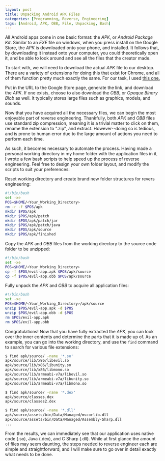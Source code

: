 ```yaml
---
layout: post
title: Unpacking Android APK Files
categories: [Programming, Reverse, Engineering]
tags: [Android, APK, OBB, File, Unpacking, Bash]
---
```


  All Android apps come in one basic format: the *APK*, or *Android Package Kit*. Similar to an *EXE* file on windows, when you press install on the Google Store, the *APK* is downloaded onto your phone, and installed. It follows that, by downloading it instead onto your computer, you could theoretically open it, and be able to look around and see all the files that the creator made.

 To start with, we will need to download the actual *APK* file to our desktop. There are a variety of extensions for doing this that exist for Chrome, and all of them function pretty much exactly the same. For our task, I used [this one.](https://chrome.google.com/webstore/detail/apk-downloader/idkigghdjmipnppaeahkpcoaiphjdccm?hl=en) 

 Put in the URL to the Google Store page, generate the link, and download the *APK*. If one exists, choose to also download the *OBB*, or *Opaque Binary Blob*  as well. It typically stores large files such as graphics, models, and sounds.

 Now that you have acquired all the necessary files, we can begin the most enjoyable part of reverse engineering. Thankfully, both *APK* and *OBB* files use standard zip compression, meaning it is a trivial matter to click on them, rename the extension to ".zip", and extract. However--doing so is tedious, and is prone to human error due to the large amount of actions you need to perform each time. 

 As such, it becomes necessary to automate the process. Having made a personal working directory in my home folder with the application files in it, I wrote a few bash scripts to help speed up the process of reverse engineering. Feel free to design your own folder layout, and modify the scripts to suit your preferences:

 Reset working directory and create brand new folder structures for revers engineering:
```bash
#!/bin/bash
set -xe
POS=$HOME/<Your_Working_Directory>
rm -r -f $POS/apk
mkdir $POS/apk
mkdir $POS/apk/patch
mkdir $POS/apk/patch/jar
mkdir $POS/apk/patch/java
mkdir $POS/apk/source
mkdir $POS/apk/finished
```

 Copy the *APK* and *OBB* files from the working directory to the source code folder to be unzipped:
```bash
#!/bin/bash
set -xe
POS=$HOME/<Your_Working_Directory>
cp -f $POS/evil-app.apk $POS/apk/source
cp -f $POS/evil-app.obb $POS/apk/source
```

 Fully unpack the *APK* and *OBB* to acquire all application files:
```bash
#!/bin/bash
set -xe
POS=$HOME/<Your_Working_Directory>/apk/source
unzip $POS/evil-app.apk -d $POS
unzip $POS/evil-app.obb -d $POS
rm $POS/evil-app.apk
rm $POS/evil-app.obb
```

 Congratulations! Now that you have fully extracted the *APK*, you can look over the inner contents and determine the parts that it is made up of. As an example, you can go into the working directory, and use the `find` command to search for various file extensions:

```bash
$ find apk/source/ -name '*.so'
apk/source/lib/x86/libevil.so
apk/source/lib/x86/libunity.so
apk/source/lib/x86/libmono.so
apk/source/lib/armeabi-v7a/libevil.so
apk/source/lib/armeabi-v7a/libunity.so
apk/source/lib/armeabi-v7a/libmono.so

$ find apk/source/ -name '*.dex'
apk/source/classes.dex
apk/source/classes2.dex

$ find apk/source/ -name '*.dll'
apk/source/assets/bin/Data/Managed/mscorlib.dll
apk/source/assets/bin/Data/Managed/Assembly-Sharp.dll
...

```
 From the results, we can immediately see that our application uses native code (.so), Java (.dex), and C Sharp (.dll). While at first glance the amount of files may seem daunting, the steps needed to reverse engineer each are simple and straightforward, and I will make sure to go over in detail exactly what needs to be done.

